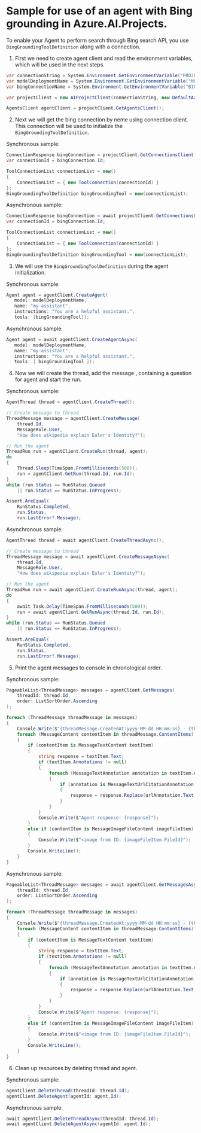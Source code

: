 # Sample for use of an agent with Bing grounding in Azure.AI.Projects.

To enable your Agent to perform search through Bing search API, you use `BingGroundingToolDefinition` along with a connection.
1. First we need to create agent client and read the environment variables, which will be used in the next steps.

```C# Snippet:BingGrounding_CreateProject
var connectionString = System.Environment.GetEnvironmentVariable("PROJECT_CONNECTION_STRING");
var modelDeploymentName = System.Environment.GetEnvironmentVariable("MODEL_DEPLOYMENT_NAME");
var bingConnectionName = System.Environment.GetEnvironmentVariable("BING_CONNECTION_NAME");

var projectClient = new AIProjectClient(connectionString, new DefaultAzureCredential());

AgentsClient agentClient = projectClient.GetAgentsClient();
```

2. Next we will get the bing connection by neme using connection client. This connection will be used to initialize the `BingGroundingToolDefinition`.

Synchronous sample:
```C# Snippet:BingGrounding_GetConnection
ConnectionResponse bingConnection = projectClient.GetConnectionsClient().GetConnection(bingConnectionName);
var connectionId = bingConnection.Id;

ToolConnectionList connectionList = new()
{
    ConnectionList = { new ToolConnection(connectionId) }
};
BingGroundingToolDefinition bingGroundingTool = new(connectionList);
```

Asynchronous sample:
```C# Snippet:BingGroundingAsync_GetConnection
ConnectionResponse bingConnection = await projectClient.GetConnectionsClient().GetConnectionAsync(bingConnectionName);
var connectionId = bingConnection.Id;

ToolConnectionList connectionList = new()
{
    ConnectionList = { new ToolConnection(connectionId) }
};
BingGroundingToolDefinition bingGroundingTool = new(connectionList);
```

3. We will use the `BingGroundingToolDefinition` during the agent initialization.

Synchronous sample:
```C# Snippet:BingGrounding_CreateAgent
Agent agent = agentClient.CreateAgent(
   model: modelDeploymentName,
   name: "my-assistant",
   instructions: "You are a helpful assistant.",
   tools: [bingGroundingTool]);
```

Asynchronous sample:
```C# Snippet:BingGroundingAsync_CreateAgent
Agent agent = await agentClient.CreateAgentAsync(
   model: modelDeploymentName,
   name: "my-assistant",
   instructions: "You are a helpful assistant.",
   tools: [ bingGroundingTool ]);
```

4. Now we will create the thread, add the message , containing a question for agent and start the run.

Synchronous sample:
```C# Snippet:BingGrounding_CreateThreadMessage
AgentThread thread = agentClient.CreateThread();

// Create message to thread
ThreadMessage message = agentClient.CreateMessage(
    thread.Id,
    MessageRole.User,
    "How does wikipedia explain Euler's Identity?");

// Run the agent
ThreadRun run = agentClient.CreateRun(thread, agent);
do
{
    Thread.Sleep(TimeSpan.FromMilliseconds(500));
    run = agentClient.GetRun(thread.Id, run.Id);
}
while (run.Status == RunStatus.Queued
    || run.Status == RunStatus.InProgress);

Assert.AreEqual(
    RunStatus.Completed,
    run.Status,
    run.LastError?.Message);
```

Asynchronous sample:
```C# Snippet:BingGroundingAsync_CreateThreadMessage
AgentThread thread = await agentClient.CreateThreadAsync();

// Create message to thread
ThreadMessage message = await agentClient.CreateMessageAsync(
    thread.Id,
    MessageRole.User,
    "How does wikipedia explain Euler's Identity?");

// Run the agent
ThreadRun run = await agentClient.CreateRunAsync(thread, agent);
do
{
    await Task.Delay(TimeSpan.FromMilliseconds(500));
    run = await agentClient.GetRunAsync(thread.Id, run.Id);
}
while (run.Status == RunStatus.Queued
    || run.Status == RunStatus.InProgress);

Assert.AreEqual(
    RunStatus.Completed,
    run.Status,
    run.LastError?.Message);
```

5. Print the agent messages to console in chronological order.

Synchronous sample:
```C# Snippet:BingGrounding_Print
PageableList<ThreadMessage> messages = agentClient.GetMessages(
    threadId: thread.Id,
    order: ListSortOrder.Ascending
);

foreach (ThreadMessage threadMessage in messages)
{
    Console.Write($"{threadMessage.CreatedAt:yyyy-MM-dd HH:mm:ss} - {threadMessage.Role,10}: ");
    foreach (MessageContent contentItem in threadMessage.ContentItems)
    {
        if (contentItem is MessageTextContent textItem)
        {
            string response = textItem.Text;
            if (textItem.Annotations != null)
            {
                foreach (MessageTextAnnotation annotation in textItem.Annotations)
                {
                    if (annotation is MessageTextUrlCitationAnnotation urlAnnotation)
                    {
                        response = response.Replace(urlAnnotation.Text, $" [{urlAnnotation.UrlCitation.Title}]({urlAnnotation.UrlCitation.Url})");
                    }
                }
            }
            Console.Write($"Agent response: {response}");
        }
        else if (contentItem is MessageImageFileContent imageFileItem)
        {
            Console.Write($"<image from ID: {imageFileItem.FileId}");
        }
        Console.WriteLine();
    }
}
```

Asynchronous sample:
```C# Snippet:BingGroundingAsync_Print
PageableList<ThreadMessage> messages = await agentClient.GetMessagesAsync(
    threadId: thread.Id,
    order: ListSortOrder.Ascending
);

foreach (ThreadMessage threadMessage in messages)
{
    Console.Write($"{threadMessage.CreatedAt:yyyy-MM-dd HH:mm:ss} - {threadMessage.Role,10}: ");
    foreach (MessageContent contentItem in threadMessage.ContentItems)
    {
        if (contentItem is MessageTextContent textItem)
        {
            string response = textItem.Text;
            if (textItem.Annotations != null)
            {
                foreach (MessageTextAnnotation annotation in textItem.Annotations)
                {
                    if (annotation is MessageTextUrlCitationAnnotation urlAnnotation)
                    {
                        response = response.Replace(urlAnnotation.Text, $" [{urlAnnotation.UrlCitation.Title}]({urlAnnotation.UrlCitation.Url})");
                    }
                }
            }
            Console.Write($"Agent response: {response}");
        }
        else if (contentItem is MessageImageFileContent imageFileItem)
        {
            Console.Write($"<image from ID: {imageFileItem.FileId}");
        }
        Console.WriteLine();
    }
}
```

6. Clean up resources by deleting thread and agent.

Synchronous sample:
```C# Snippet:BingGroundingCleanup
agentClient.DeleteThread(threadId: thread.Id);
agentClient.DeleteAgent(agentId: agent.Id);
```

Asynchronous sample:
```C# Snippet:BingGroundingCleanupAsync
await agentClient.DeleteThreadAsync(threadId: thread.Id);
await agentClient.DeleteAgentAsync(agentId: agent.Id);
```

